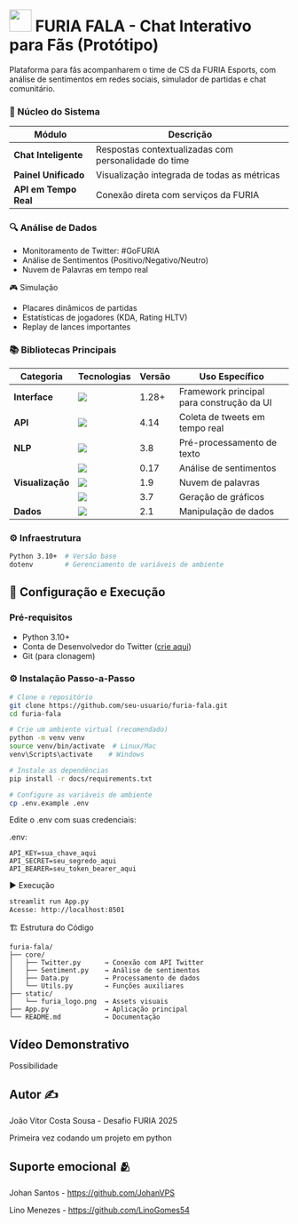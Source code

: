 # <img src="https://upload.wikimedia.org/wikipedia/pt/f/f9/Furia_Esports_logo.png" width="40"> FURIA FALA - Chat Interativo para Fãs (Protótipo)

Plataforma para fãs acompanharem o time de CS da FURIA Esports, com análise de sentimentos em redes sociais, simulador de partidas e chat comunitário.

### 🚀 Núcleo do Sistema
| Módulo | Descrição |
|--------|-----------|
| **Chat Inteligente** | Respostas contextualizadas com personalidade do time |
| **Painel Unificado** | Visualização integrada de todas as métricas |
| **API em Tempo Real** | Conexão direta com serviços da FURIA |

### 🔍 Análise de Dados

+  Monitoramento de Twitter: #GoFURIA 
+  Análise de Sentimentos (Positivo/Negativo/Neutro)
+  Nuvem de Palavras em tempo real

🎮 Simulação

+ Placares dinâmicos de partidas
+ Estatísticas de jogadores (KDA, Rating HLTV)
+ Replay de lances importantes

### 📚 Bibliotecas Principais

| Categoria       | Tecnologias                                                                                  | Versão   | Uso Específico                                                                 |
|-----------------|----------------------------------------------------------------------------------------------|----------|--------------------------------------------------------------------------------|
| **Interface**  | <img src="https://img.shields.io/badge/Streamlit-000000?logo=streamlit">                     | 1.28+    | Framework principal para construção da UI                                      |
| **API**        | <img src="https://img.shields.io/badge/Tweepy-000000?logo=twitter">                          | 4.14     | Coleta de tweets em tempo real                                                |
| **NLP**        | <img src="https://img.shields.io/badge/NLTK-000000">                                         | 3.8      | Pré-processamento de texto                                                    |
|                 | <img src="https://img.shields.io/badge/TextBlob-000000">                                     | 0.17     | Análise de sentimentos                                                        |
| **Visualização**| <img src="https://img.shields.io/badge/WordCloud-000000">                                    | 1.9      | Nuvem de palavras                                                             |
|                 | <img src="https://img.shields.io/badge/Matplotlib-000000?logo=python">                      | 3.7      | Geração de gráficos                                                           |
| **Dados**      | <img src="https://img.shields.io/badge/Pandas-000000?logo=pandas">                           | 2.1      | Manipulação de dados                                                          |

### ⚙️ Infraestrutura

```bash
Python 3.10+  # Versão base
dotenv        # Gerenciamento de variáveis de ambiente
```

## 🚀 Configuração e Execução

### Pré-requisitos
- Python 3.10+
- Conta de Desenvolvedor do Twitter ([crie aqui](https://developer.twitter.com/))
- Git (para clonagem)

### ⚙️ Instalação Passo-a-Passo

```bash
# Clone o repositório
git clone https://github.com/seu-usuario/furia-fala.git
cd furia-fala

# Crie um ambiente virtual (recomendado)
python -m venv venv
source venv/bin/activate  # Linux/Mac
venv\Scripts\activate    # Windows

# Instale as dependências
pip install -r docs/requirements.txt

# Configure as variáveis de ambiente
cp .env.example .env 
```

Edite o .env com suas credenciais:

.env:
```
API_KEY=sua_chave_aqui
API_SECRET=seu_segredo_aqui
API_BEARER=seu_token_bearer_aqui
```

▶️ Execução
```bash
streamlit run App.py
Acesse: http://localhost:8501
```

🏗️ Estrutura do Código
```
furia-fala/
├── core/
│   ├── Twitter.py      → Conexão com API Twitter
│   ├── Sentiment.py    → Análise de sentimentos
│   ├── Data.py         → Processamento de dados
│   └── Utils.py        → Funções auxiliares
├── static/
│   └── furia_logo.png  → Assets visuais
├── App.py              → Aplicação principal
└── README.md           → Documentação
```

## Vídeo Demonstrativo

Possibilidade

## Autor ✍️ 

João Vítor Costa Sousa - Desafio FURIA 2025

Primeira vez codando um projeto em python

## Suporte emocional 🫂

Johan Santos - https://github.com/JohanVPS

Lino Menezes - https://github.com/LinoGomes54